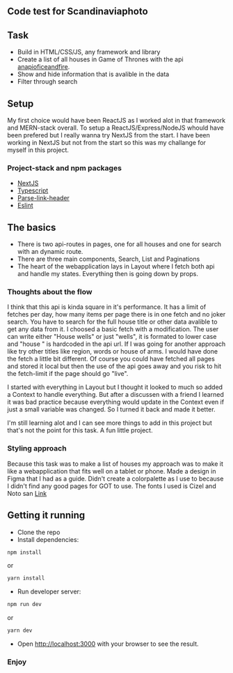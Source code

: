 ## Code test for Scandinaviaphoto

## Task

- Build in HTML/CSS/JS, any framework and library
- Create a list of all houses in Game of Thrones with the api [anapioficeandfire](https://www.anapioficeandfire.com/api/houses).
- Show and hide information that is avalible in the data
- Filter through search

## Setup

My first choice would have been ReactJS as I worked alot in that framework and MERN-stack overall.
To setup a ReactJS/Express/NodeJS whould have been prefered but I really wanna try NextJS from the start.
I have been working in NextJS but not from the start so this was my challange for myself in this project.

### Project-stack and npm packages

- [NextJS](https://nextjs.org/)
- [Typescript](https://www.typescriptlang.org/) 
- [Parse-link-header](https://www.npmjs.com/package/parse-link-header) 
- [Eslint](https://eslint.org/)  

## The basics

- There is two api-routes in pages, one for all houses and one for search with an dynamic route.
- There are three main components, Search, List and Paginations
- The heart of the webapplication lays in Layout where I fetch both api and handle my states. Everything then is going down by props.

### Thoughts about the flow

I think that this api is kinda square in it's performance. It has a limit of fetches per day, how many items per page there is in one fetch and no joker search.
You have to search for the full house title or other data avalible to get any data from it. I choosed a basic fetch with a modification. The user can write either "House wells" or just "wells", it is formated to lower case and "house " is hardcoded in the api url. If I was going for another approach like try other titles like region, words or house of arms. I would have done the fetch a little bit different. Of course you could have fetched all pages and stored it local but then the use of the api goes away and you risk to hit the fetch-limit if the page should go "live".

I started with everything in Layout but I thought it looked to much so added a Context to handle everything. But after a discussen with a friend I learned it was bad practice because everything would update in the Context even if just a small variable was changed. So I turned it back and made it better.

I'm still learning alot and I can see more things to add in this project but that's not the point for this task. A fun little project.

### Styling approach

Because this task was to make a list of houses my approach was to make it like a webapplication that fits well on a tablet or phone.
Made a design in Figma that I had as a guide. Didn't create a colorpalette as I use to because I didn't find any good pages for GOT to use.
The fonts I used is Cizel and Noto san
[Link](https://www.figma.com/file/XMtIIiXkwNF217cPtdVgyX/GOT-Houses?node-id=0%3A1)

## Getting it running

- Clone the repo
- Install dependencies: 
```bash
npm install
```
or
```bash
yarn install
```
- Run developer server: 
```bash
npm run dev
```
or
```bash
yarn dev
```
- Open [http://localhost:3000](http://localhost:3000) with your browser to see the result.

### Enjoy
